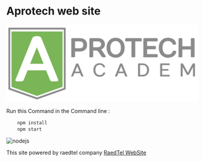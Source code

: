 # Aprotech web site
![Aprotech logo](public/img/logo.png)

Run this Command in the Command line :
```bash
    npm install
    npm start
```

![nodejs](https://upload.wikimedia.org/wikipedia/commons/thumb/d/d9/Node.js_logo.svg/220px-Node.js_logo.svg.png)

This site powered by raedtel company 
[RaedTel WebSite](https://www.raedtel.com)
